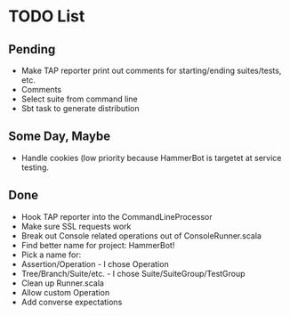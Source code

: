 # TODO List #

## Pending ##

 * Make TAP reporter print out comments for starting/ending suites/tests, etc.
 * Comments
 * Select suite from command line
 * Sbt task to generate distribution

## Some Day, Maybe ##

 * Handle cookies (low priority because HammerBot is targetet at service
   testing.

## Done ##

 * Hook TAP reporter into the CommandLineProcessor
 * Make sure SSL requests work
 * Break out Console related operations out of ConsoleRunner.scala
 * Find better name for project: HammerBot!
 * Pick a name for:
  * Assertion/Operation - I chose Operation
  * Tree/Branch/Suite/etc. - I chose Suite/SuiteGroup/TestGroup
 * Clean up Runner.scala
 * Allow custom Operation
 * Add converse expectations
